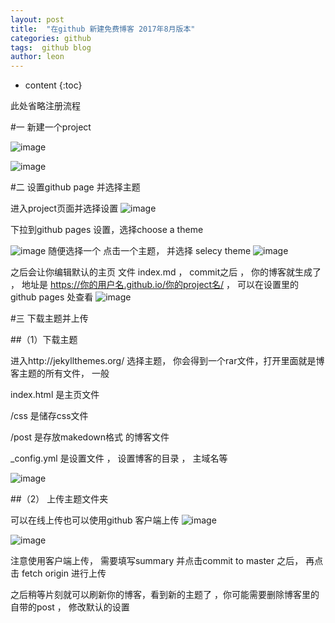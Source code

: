 ```yaml
---
layout: post
title:  "在github 新建免费博客 2017年8月版本"
categories: github
tags:  github blog
author: leon
---
```


* content
{:toc}

此处省略注册流程

#一  新建一个project

![image](http://upload-images.jianshu.io/upload_images/6543272-f9c7dcbaf1813dc4.png?imageMogr2/auto-orient/strip%7CimageView2/2/w/1240)

![image](http://upload-images.jianshu.io/upload_images/6543272-ff8b5138b52bb002.png?imageMogr2/auto-orient/strip%7CimageView2/2/w/1240)

#二  设置github page 并选择主题

进入project页面并选择设置
![image](http://upload-images.jianshu.io/upload_images/6543272-5906cc509ece8e7e.png?imageMogr2/auto-orient/strip%7CimageView2/2/w/1240)

下拉到github pages 设置，选择choose a theme

![image](http://upload-images.jianshu.io/upload_images/6543272-526d82c47e324b37.png?imageMogr2/auto-orient/strip%7CimageView2/2/w/1240)
随便选择一个 点击一个主题， 并选择 selecy theme
![image](http://upload-images.jianshu.io/upload_images/6543272-c750fa9bc3d185eb.png?imageMogr2/auto-orient/strip%7CimageView2/2/w/1240)

之后会让你编辑默认的主页 文件 index.md ， commit之后 ， 你的博客就生成了 ， 地址是 https://你的用户名.github.io/你的project名/  ， 可以在设置里的 github pages 处查看
![image](http://upload-images.jianshu.io/upload_images/6543272-0157034ea6293934.png?imageMogr2/auto-orient/strip%7CimageView2/2/w/1240)




#三  下载主题并上传

##（1）下载主题

进入http://jekyllthemes.org/  选择主题， 你会得到一个rar文件，打开里面就是博客主题的所有文件， 一般

index.html 是主页文件

/css  是储存css文件

/post 是存放makedown格式 的博客文件

_config.yml 是设置文件 ， 设置博客的目录 ， 主域名等

![image](http://upload-images.jianshu.io/upload_images/6543272-67cfbf8acd57ea2c.png?imageMogr2/auto-orient/strip%7CimageView2/2/w/1240)




##（2） 上传主题文件夹

可以在线上传也可以使用github 客户端上传
![image](http://upload-images.jianshu.io/upload_images/6543272-76eaa2b57fdfdf25.png?imageMogr2/auto-orient/strip%7CimageView2/2/w/1240)

![image](http://upload-images.jianshu.io/upload_images/6543272-699d54eeb45ff13b.png?imageMogr2/auto-orient/strip%7CimageView2/2/w/1240)

 
注意使用客户端上传， 需要填写summary 并点击commit to master 之后， 再点击 fetch origin 进行上传

之后稍等片刻就可以刷新你的博客，看到新的主题了 ，你可能需要删除博客里的自带的post ， 修改默认的设置

